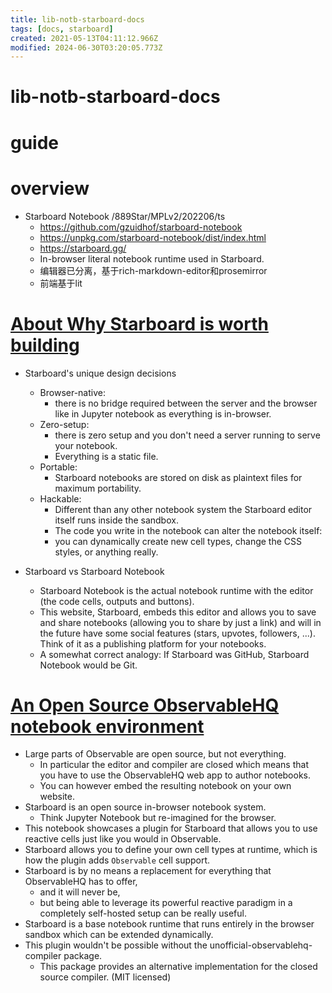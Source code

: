 ```yaml
---
title: lib-notb-starboard-docs
tags: [docs, starboard]
created: 2021-05-13T04:11:12.966Z
modified: 2024-06-30T03:20:05.773Z
---
```


# lib-notb-starboard-docs

# guide

# overview
- Starboard Notebook /889Star/MPLv2/202206/ts
  - https://github.com/gzuidhof/starboard-notebook
  - https://unpkg.com/starboard-notebook/dist/index.html
  - https://starboard.gg/
  - In-browser literal notebook runtime used in Starboard.
  - 编辑器已分离，基于rich-markdown-editor和prosemirror
  - 前端基于lit
# [About Why Starboard is worth building](https://starboard.gg/about)
- Starboard's unique design decisions
  - Browser-native: 
    - there is no bridge required between the server and the browser like in Jupyter notebook as everything is in-browser. 
  - Zero-setup: 
    - there is zero setup and you don't need a server running to serve your notebook. 
    - Everything is a static file.
  - Portable: 
    - Starboard notebooks are stored on disk as plaintext files for maximum portability. 
  - Hackable: 
    - Different than any other notebook system the Starboard editor itself runs inside the sandbox. 
    - The code you write in the notebook can alter the notebook itself: 
    - you can dynamically create new cell types, change the CSS styles, or anything really.

- Starboard vs Starboard Notebook
  - Starboard Notebook is the actual notebook runtime with the editor (the code cells, outputs and buttons).
  - This website, Starboard, embeds this editor and allows you to save and share notebooks (allowing you to share by just a link) and will in the future have some social features (stars, upvotes, followers, ...). Think of it as a publishing platform for your notebooks.
  - A somewhat correct analogy: If Starboard was GitHub, Starboard Notebook would be Git.
# [An Open Source ObservableHQ notebook environment](https://starboard.gg/gz/open-source-observablehq-nfwK2VA)
- Large parts of Observable are open source, but not everything. 
  - In particular the editor and compiler are closed which means that you have to use the ObservableHQ web app to author notebooks. 
  - You can however embed the resulting notebook on your own website.
- Starboard is an open source in-browser notebook system. 
  - Think Jupyter Notebook but re-imagined for the browser.
- This notebook showcases a plugin for Starboard that allows you to use reactive cells just like you would in Observable.
- Starboard allows you to define your own cell types at runtime, which is how the plugin adds `Observable` cell support. 
- Starboard is by no means a replacement for everything that ObservableHQ has to offer, 
  - and it will never be, 
  - but being able to leverage its powerful reactive paradigm in a completely self-hosted setup can be really useful.
- Starboard is a base notebook runtime that runs entirely in the browser sandbox which can be extended dynamically.
- This plugin wouldn't be possible without the unofficial-observablehq-compiler package. 
  - This package provides an alternative implementation for the closed source compiler. (MIT licensed)
